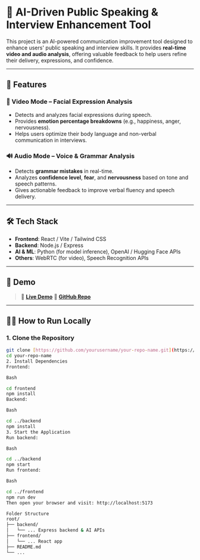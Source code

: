 # 🎤 AI-Driven Public Speaking & Interview Enhancement Tool

This project is an AI-powered communication improvement tool designed to enhance users' public speaking and interview skills. It provides **real-time video and audio analysis**, offering valuable feedback to help users refine their delivery, expressions, and confidence.

---

## 🚀 Features

### 🎥 Video Mode – Facial Expression Analysis
- Detects and analyzes facial expressions during speech.
- Provides **emotion percentage breakdowns** (e.g., happiness, anger, nervousness).
- Helps users optimize their body language and non-verbal communication in interviews.

### 🔊 Audio Mode – Voice & Grammar Analysis
- Detects **grammar mistakes** in real-time.
- Analyzes **confidence level**, **fear**, and **nervousness** based on tone and speech patterns.
- Gives actionable feedback to improve verbal fluency and speech delivery.

---

## 🛠️ Tech Stack

- **Frontend**: React / Vite / Tailwind CSS
- **Backend**: Node.js / Express
- **AI & ML**: Python (for model inference), OpenAI / Hugging Face APIs
- **Others**: WebRTC (for video), Speech Recognition APIs

---

## 📸 Demo

> 🔗 **[Live Demo](https://your-live-link.com)**
> 🧠 **[GitHub Repo](https://github.com/yourusername/your-repo-name)**

---

## 🧑‍💻 How to Run Locally

### 1. Clone the Repository

```bash
git clone [https://github.com/yourusername/your-repo-name.git](https://github.com/yourusername/your-repo-name.git)
cd your-repo-name
2. Install Dependencies
Frontend:

Bash

cd frontend
npm install
Backend:

Bash

cd ../backend
npm install
3. Start the Application
Run backend:

Bash

cd ../backend
npm start
Run frontend:

Bash

cd ../frontend
npm run dev
Then open your browser and visit: http://localhost:5173

Folder Structure
root/
├── backend/
│   └── ... Express backend & AI APIs
├── frontend/
│   └── ... React app
├── README.md
└── ...
